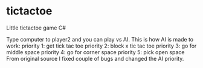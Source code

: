 # tictactoe
Little tictactoe game C#

Type computer to player2 and you can play vs AI.
This is how AI is made to work:
priority 1:  get tick tac toe
priority 2:  block x tic tac toe
priority 3:  go for middle space
priority 4:  go for corner space
priority 5:  pick open space
From original source I  fixed couple of bugs and changed the AI priority.

